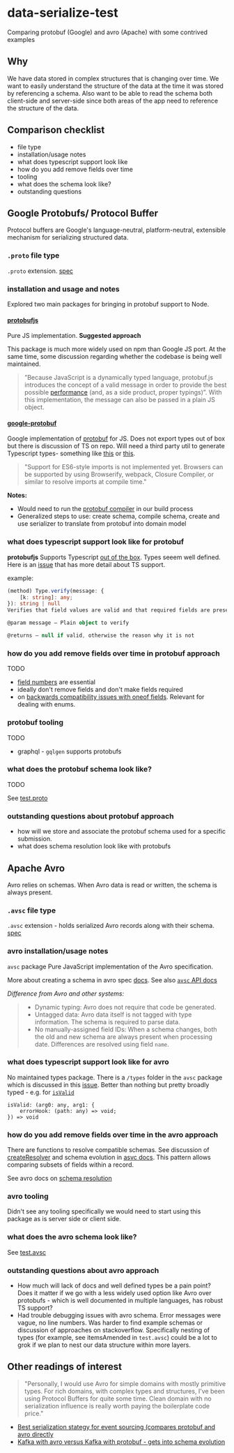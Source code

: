 # data-serialize-test

Comparing protobuf (Google) and avro (Apache) with some contrived examples

## Why

We have data stored in complex structures that is changing over time. We want to easily understand the structure of the data at the time it was stored by referencing a schema. Also want to be able to read the schema both client-side and server-side since both areas of the app need to reference the structure of the data.

## Comparison checklist

- file type
- installation/usage notes
- what does typescript support look like
- how do you add remove fields over time
- tooling
- what does the schema look like?
- outstanding questions

## Google Protobufs/ Protocol Buffer

Protocol buffers are Google's language-neutral, platform-neutral, extensible mechanism for serializing structured data.

### `.proto` file type

`.proto` extension. [spec](https://developers.google.com/protocol-buffers/docs/proto3)

### installation and usage and notes

Explored two main packages for bringing in protobuf support to Node.

#### [protobufjs](https://www.npmjs.com/package/protobufjs)

Pure JS implementation. **Suggested approach**

This package is much more widely used on npm than Google JS port. At the same time, some discussion regarding whether the codebase is being well maintained.

> ”Because JavaScript is a dynamically typed language, protobuf.js introduces the concept of a valid message in order to provide the best possible [performance](https://github.com/protobufjs/protobuf.js/#performance) (and, as a side product, proper typings)”. With this implementation, the message can also be passed in a plain JS object.

#### [google-protobuf](https://www.npmjs.com/package/google-protobuf)

Google implementation of [protobuf](https://github.com/protocolbuffers/protobuf/tree/master/js) for JS. Does not export types out of box but there is discussion of TS on repo. Will need a third party util to generate Typescript types- something like [this](https://github.com/thesayyn/protoc-gen-ts) or [this](https://github.com/improbable-eng/ts-protoc-gen#readme).

> "Support for ES6-style imports is not implemented yet. Browsers can be supported by using Browserify, webpack, Closure Compiler, or similar to resolve imports at compile time."

**Notes:**

- Would need to run the [protobuf compiler](https://github.com/protocolbuffers/protobuf#protocol-compiler-installation) in our build process
- Generalized steps to use: create schema, compile schema, create and use serializer to translate from protobuf into domain model

### what does typescript support look like for protobuf

**protobufjs**
Supports Typescript [out of the box](https://github.com/protobufjs/protobuf.js/#usage-with-typescript). Types seeem well defined. Here is an [issue](https://github.com/protobufjs/protobuf.js/issues/1327) that has more detail about TS support.

example:

```typescript
(method) Type.verify(message: {
    [k: string]: any;
}): string | null
Verifies that field values are valid and that required fields are present.

@param message — Plain object to verify

@returns — null if valid, otherwise the reason why it is not
```

### how do you add remove fields over time in protobuf approach

TODO

- [field numbers](https://developers.google.com/protocol-buffers/docs/proto3#assigning_field_numbers) are essential
- ideally don't remove fields and don't make fields required
- on [backwards compatibility issues with oneof fields](https://developers.google.com/protocol-buffers/docs/proto3#backwards-compatibility_issues). Relevant for dealing with enums.

### protobuf tooling

TODO

- graphql - `gqlgen` supports protobufs

### what does the protobuf schema look like?

TODO

See [test.proto](./src/test.proto)

### outstanding questions about protobuf approach

- how will we store and associate the protobuf schema used for a specific submission.
- what does schema resolution look like with protobufs

## Apache Avro

Avro relies on schemas. When Avro data is read or written, the schema is always present.

### `.avsc` file type

`.avsc` extension - holds serialized Avro records along with their schema. [spec](https://avro.apache.org/docs/current/spec.html#Object+Container+Files)

### avro installation/usage notes

`avsc` package
Pure JavaScript implementation of the Avro specification.

More about creating a schema in avro spec [docs](https://avro.apache.org/docs/1.10.2/spec.html#schema_record). See also [`avsc` API docs](https://github.com/mtth/avsc/wiki/API)

_Difference from Avro and other systems:_

> - Dynamic typing: Avro does not require that code be generated.
> - Untagged data: Avro data itself is not tagged with type information. The schema is required to parse data.
> - No manually-assigned field IDs: When a schema changes, both the old and new schema are always present when processing date. Differences are resolved using field `name`.

### what does typescript support look like for avro

No maintained types package. There is a `/types` folder in the `avsc` package which is discussed in this [issue](https://github.com/mtth/avsc/issues/128). Better than nothing but pretty broadly typed - e.g. for [`isValid`](https://github.com/mtth/avsc/wiki/API)

```
isValid: (arg0: any, arg1: {
    errorHook: (path: any) => void;
}) => void
```

### how do you add remove fields over time in the avro approach

There are functions to resolve compatible schemas. See discussion of [createResolver](https://github.com/mtth/avsc/wiki/API#typecreateresolverwritertype-opts) and schema evolution in [asvc docs](https://github.com/mtth/avsc/wiki/Advanced-usage#schema-evolution). This pattern allows comparing subsets of fields within a record.

See avro docs on [schema resolution](https://avro.apache.org/docs/current/spec.html#Schema+Resolution)

### avro tooling

Didn't see any tooling specifically we would need to start using this package as is server side or client side.

### what does the avro schema look like?

See [test.avsc](./src/test.avsc)

### outstanding questions about avro approach

- How much will lack of docs and well defined types be a pain point? Does it matter if we go with a less widely used option like Avro over protobufs - which is well documented in multiple languages, has robust TS support?
- Had trouble debugging issues with avro schema. Error messages were vague, no line numbers. Was harder to find example schemas or discussion of approaches on stackoverflow. Specifically nesting of types (for example, see itemsAmended in `test.avsc`) could be a lot to grok if we plan to nest our data structure within more layers.

## Other readings of interest

> "Personally, I would use Avro for simple domains with mostly primitive types. For rich domains, with complex types and structures, I’ve been using Protocol Buffers for quite some time. Clean domain with no serialization influence is really worth paying the boilerplate code price."

- [Best serialization stategy for event sourcing (compares protobuf and avro directly](https://blog.softwaremill.com/the-best-serialization-strategy-for-event-sourcing-9321c299632b)
- [Kafka with avro versus Kafka with protobuf - gets into schema evolution](https://simon-aubury.medium.com/kafka-with-avro-vs-kafka-with-protobuf-vs-kafka-with-json-schema-667494cbb2af)
